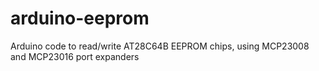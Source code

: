 arduino-eeprom
==============

Arduino code to read/write AT28C64B EEPROM chips, using MCP23008 and MCP23016 port expanders
